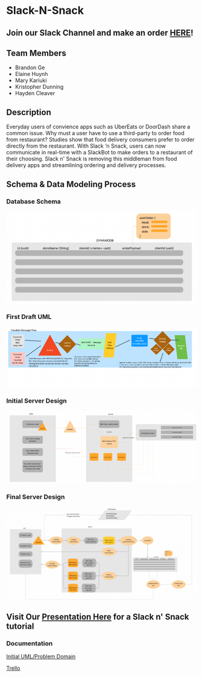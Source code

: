 # Slack-N-Snack

## Join our Slack Channel and make an order [HERE](https://join.slack.com/t/slack-n-snackgroup/shared_invite/zt-1hvpujbae-81VBCK1AeZd9M4rwP_~7Qg)!

## Team Members

- Brandon Ge
- Elaine Huynh
- Mary Kariuki
- Kristopher Dunning
- Hayden Cleaver

## Description

Everyday users of convience apps such as UberEats or DoorDash share a common issue. Why must a user have to use a third-party to order food from restaurant? Studies show that food delivery consumers prefer to order directly from the restaurant. With Slack ‘n Snack, users can now communicate in real-time with a SlackBot to make orders to a restaurant of their choosing. Slack n' Snack is removing this middleman from food delivery apps and streamlining ordering and delivery processes. 

## Schema & Data Modeling Process

  ### Database Schema
  ![DynamoDB Schema](./assets/sns-schema.png)

  ### First Draft UML
  ![Message Flow](./assets/sns-msg-flow.png)

  ### Initial Server Design
  ![Data-modeling](./assets/data-modeling.png)

  ### Final Server Design
  ![Data-modeling 2.0](./assets/updatemidtermUML.png)

## Visit Our [Presentation Here](https://www.canva.com/design/DAFPmIV-E2k/H4f2nYpVIzUoD_GFYOgBJw/view?utm_content=DAFPmIV-E2k&utm_campaign=designshare&utm_medium=link2&utm_source=sharebutton) for a Slack n' Snack tutorial

### Documentation

[Initial UML/Problem Domain](https://www.figma.com/file/ucpDquxJi4ilE8ahwXyJB7/Mid-term-project?node-id=0%3A1)

[Trello](https://trello.com/b/ensxttxp/slack-n-snack)
